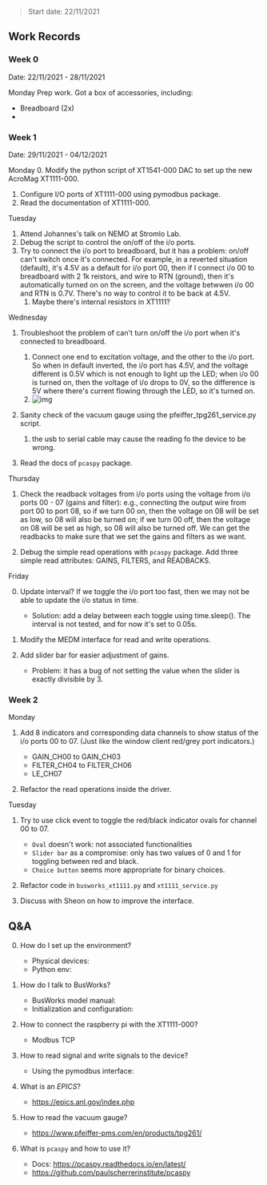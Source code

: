 > Start date: 22/11/2021

## Work Records

### Week 0

Date: 22/11/2021 - 28/11/2021

Monday
Prep work. Got a box of accessories, including:

- Breadboard (2x)
-

### Week 1

Date: 29/11/2021 - 04/12/2021

Monday 0. Modify the python script of XT1541-000 DAC to set up the new AcroMag XT1111-000.

1. Configure I/O ports of XT1111-000 using pymodbus package.
2. Read the documentation of XT1111-000.

Tuesday

1. Attend Johannes's talk on NEMO at Stromlo Lab.
2. Debug the script to control the on/off of the i/o ports.
3. Try to connect the i/o port to breadboard, but it has a problem: on/off can't switch once it's connected. For example, in a reverted situation (default), it's 4.5V as a default for i/o port 00, then if I connect i/o 00 to breadboard with 2 1k reistors, and wire to RTN (ground), then it's automatically turned on on the screen, and the voltage betwwen i/o 00 and RTN is 0.7V. There's no way to control it to be back at 4.5V.
   1. Maybe there's internal resistors in XT1111?

Wednesday

1. Troubleshoot the problem of can't turn on/off the i/o port when it's connected to breadboard.

   1. Connect one end to excitation voltage, and the other to the i/o port. So when in default inverted, the i/o port has 4.5V, and the voltage different is 0.5V which is not enough to light up the LED; when i/o 00 is turned on, then the voltage of i/o drops to 0V, so the difference is 5V where there's current flowing through the LED, so it's turned on.
   2. ![img](https://cdn-std.droplr.net/previews/ySilCv.preview_medium.png)

2. Sanity check of the vacuum gauge using the pfeiffer_tpg261_service.py script.

   1. the usb to serial cable may cause the reading fo the device to be wrong.

3. Read the docs of `pcaspy` package.

Thursday

1. Check the readback voltages from i/o ports using the voltage from i/o ports 00 - 07 (gains and filter): e.g., connecting the output wire from port 00 to port 08, so if we turn 00 on, then the voltage on 08 will be set as low, so 08 will also be turned on; if we turn 00 off, then the voltage on 08 will be set as high, so 08 will also be turned off. We can get the readbacks to make sure that we set the gains and filters as we want.

2. Debug the simple read operations with `pcaspy` package. Add three simple read attributes: GAINS, FILTERS, and READBACKS.

Friday

0. Update interval? If we toggle the i/o port too fast, then we may not be able to update the i/o status in time.

   - Solution: add a delay between each toggle using time.sleep(). The interval is not tested, and for now it's set to 0.05s.

1. Modify the MEDM interface for read and write operations.

2. Add slider bar for easier adjustment of gains.
   - Problem: it has a bug of not setting the value when the slider is exactly divisible by 3.

### Week 2

Monday

1. Add 8 indicators and corresponding data channels to show status of the i/o ports 00 to 07. (Just like the window client red/grey port indicators.)

   - GAIN_CH00 to GAIN_CH03
   - FILTER_CH04 to FILTER_CH06
   - LE_CH07

2. Refactor the read operations inside the driver.

Tuesday

1. Try to use click event to toggle the red/black indicator ovals for channel 00 to 07.

   - `Oval` doesn't work: not associated functionalities
   - `Slider bar` as a compromise: only has two values of 0 and 1 for toggling between red and black.
   - `Choice button` seems more appropriate for binary choices.

2. Refactor code in `busworks_xt1111.py` and `xt1111_service.py`

3. Discuss with Sheon on how to improve the interface.

## Q&A

0. How do I set up the environment?

   - Physical devices:
   - Python env:

1. How do I talk to BusWorks?

   - BusWorks model manual:
   - Initialization and configuration:

2. How to connect the raspberry pi with the XT1111-000?

   - Modbus TCP

3. How to read signal and write signals to the device?

   - Using the pymodbus interface:

4. What is an _EPICS_?

   - https://epics.anl.gov/index.php

5. How to read the vacuum gauge?

   - https://www.pfeiffer-pms.com/en/products/tpg261/

6. What is `pcaspy` and how to use it?

   - Docs: https://pcaspy.readthedocs.io/en/latest/
   - https://github.com/paulscherrerinstitute/pcaspy
